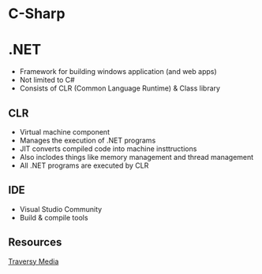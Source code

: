 # C-Sharp

# .NET
- Framework for building windows application (and web apps)
- Not limited to C#
- Consists of CLR (Common Language Runtime) & Class library
## CLR
- Virtual machine component
- Manages the execution of .NET programs
- JIT converts compiled code into machine insttructions
- Also inclodes things like memory management and thread management
- All .NET programs are executed by CLR
## IDE
- Visual Studio Community
- Build & compile tools

## Resources
[Traversy Media](https://youtu.be/GcFJjpMFJvI)